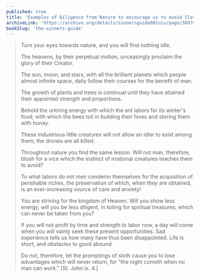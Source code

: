 ```yaml
---
published: true
title: 'Examples of Diligence from Nature to encourage us to avoid Sloth and labor for Heaven'
archiveLink: 'https://archive.org/details/sinnersguide00luis/page/369?view=theater'
bookSlug: 'the-sinners-guide'
---
```


> Turn your eyes towards nature, and you will find nothing idle.
>
> The heavens, by their perpetual motion, unceasingly proclaim the glory of their Creator.
>
> The sun, moon, and stars, with all the brilliant planets which people almost infinite space, daily follow their courses for the benefit of man.
>
> The growth of plants and trees is continual until they have attained their appointed strength and proportions.
>
> Behold the untiring energy with which the ant labors for its winter's food; with which the bees toil in building their hives and storing them with honey.
>
> These industrious little creatures will not allow an idler to exist among them; the drones are all killed.
>
> Throughout nature you find the same lesson. Will not man, therefore, blush for a vice which the instinct of irrational creatures teaches them to avoid?
>
> To what labors do not men condemn themselves for the acquisition of perishable riches, the preservation of which, when they are obtained, is an ever-increasing source of care and anxiety!
>
> You are striving for the kingdom of Heaven. Will you show less energy, will you be less diligent, in toiling for spiritual treasures, which can never be taken from you?
>
> If you will not profit by time and strength to labor now, a day will come when you will vainly seek these present opportunities. Sad experience tells us how many have thus been disappointed. Life is short, and obstacles to good abound.
>
> Do not, therefore, let the promptings of sloth cause you to lose advantages which will never return, for "the night cometh when no man can work." [St. John ix. 4.]
